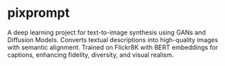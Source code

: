 # pixprompt
A deep learning project for text-to-image synthesis using GANs and Diffusion Models. Converts textual descriptions into high-quality images with semantic alignment. Trained on Flickr8K with BERT embeddings for captions, enhancing fidelity, diversity, and visual realism.
